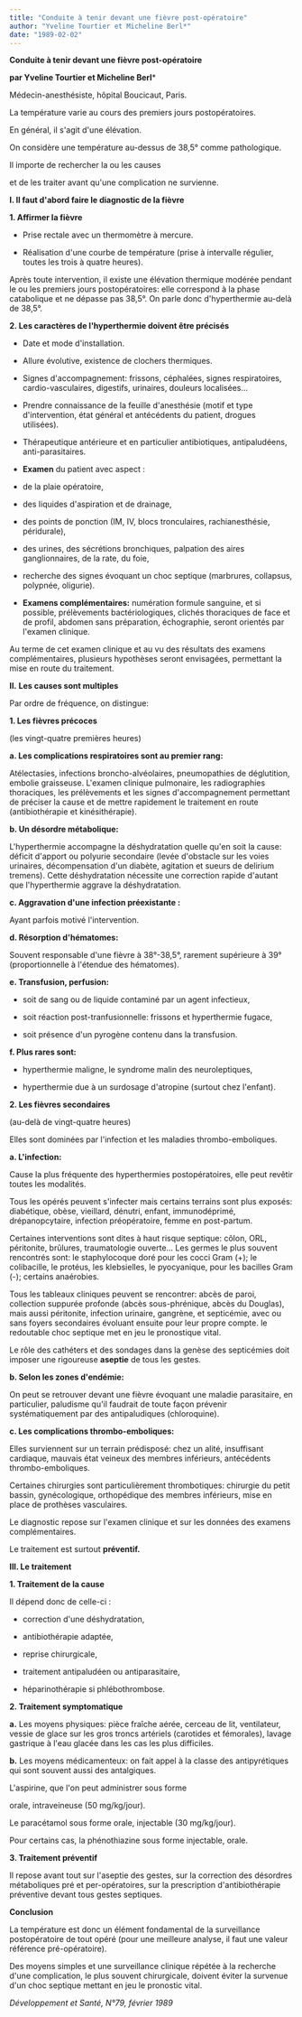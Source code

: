 ```yaml
---
title: "Conduite à tenir devant une fièvre post-opératoire"
author: "Yveline Tourtier et Micheline Berl*"
date: "1989-02-02"
---
```


**Conduite à tenir devant une fièvre post-opératoire**

**par Yveline Tourtier et Micheline Berl**\*

Médecin-anesthésiste, hôpital Boucicaut, Paris.

La température varie au cours des premiers jours postopératoires.

En général, il s'agit d'une élévation.

On considère une température au-dessus de 38,5° comme pathologique.

Il importe de rechercher la ou les causes

et de les traiter avant qu'une complication ne survienne.

**I. Il faut d'abord faire le diagnostic de la fièvre**

**1. Affirmer la fièvre**

- Prise rectale avec un thermomètre à mercure.

- Réalisation d'une courbe de température (prise à intervalle régulier, toutes les trois à quatre heures).

Après toute intervention, il existe une élévation thermique modérée pendant le ou les premiers jours postopératoires: elle correspond à la phase catabolique et ne dépasse pas 38,5°. On parle donc d'hyperthermie au-delà de 38,5°.

**2. Les caractères de l'hyperthermie doivent être précisés**

- Date et mode d'installation.

- Allure évolutive, existence de clochers thermiques.

- Signes d'accompagnement: frissons, céphalées, signes respiratoires, cardio-vasculaires, digestifs, urinaires, douleurs localisées...

- Prendre connaissance de la feuille d'anesthésie (motif et type d'intervention, état général et antécédents du patient, drogues utilisées).

- Thérapeutique antérieure et en particulier antibiotiques, antipaludéens, anti-parasitaires.

- **Examen** du patient avec aspect :

- de la plaie opératoire,

- des liquides d'aspiration et de drainage,

- des points de ponction (IM, IV, blocs tronculaires, rachianesthésie, péridurale),

- des urines, des sécrétions bronchiques, palpation des aires ganglionnaires, de la rate, du foie,

- recherche des signes évoquant un choc septique (marbrures, collapsus, polypnée, oligurie).

- **Examens complémentaires:** numération formule sanguine, et si possible, prélèvements bactériologiques, clichés thoraciques de face et de profil, abdomen sans préparation, échographie, seront orientés par l'examen clinique.

Au terme de cet examen clinique et au vu des résultats des examens complémentaires, plusieurs hypothèses seront envisagées, permettant la mise en route du traitement.

**Il.** **Les causes sont multiples**

Par ordre de fréquence, on distingue:

**1. Les fièvres précoces**

(les vingt-quatre premières heures)

**a. Les complications respiratoires sont au premier rang:**

Atélectasies, infections broncho-alvéolaires, pneumopathies de déglutition, embolie graisseuse. L'examen clinique pulmonaire, les radiographies thoraciques, les prélèvements et les signes d'accompagnement permettant de préciser la cause et de mettre rapidement le traitement en route (antibiothérapie et kinésithérapie).

**b. Un désordre métabolique:**

L'hyperthermie accompagne la déshydratation quelle qu'en soit la cause: déficit d'apport ou polyurie secondaire (levée d'obstacle sur les voies urinaires, décompensation d'un diabète, agitation et sueurs de delirium tremens). Cette déshydratation nécessite une correction rapide d'autant que l'hyperthermie aggrave la déshydratation.

**c. Aggravation d'une infection préexistante :**

Ayant parfois motivé l'intervention.

**d. Résorption d'hématomes:**

Souvent responsable d'une fièvre à 38°-38,5°, rarement supérieure à 39° (proportionnelle à l'étendue des hématomes).

**e. Transfusion, perfusion:**

- soit de sang ou de liquide contaminé par un agent infectieux,

- soit réaction post-tranfusionnelle: frissons et hyperthermie fugace,

- soit présence d'un pyrogène contenu dans la transfusion.

**f. Plus rares sont:**

- hyperthermie maligne, le syndrome malin des neuroleptiques,

- hyperthermie due à un surdosage d'atropine (surtout chez l'enfant).

**2. Les fièvres secondaires**

(au-delà de vingt-quatre heures)

Elles sont dominées par l'infection et les maladies thrombo-emboliques.

**a. L'infection:**

Cause la plus fréquente des hyperthermies postopératoires, elle peut revêtir toutes les modalités.

Tous les opérés peuvent s'infecter mais certains terrains sont plus exposés: diabétique, obèse, vieillard, dénutri, enfant, immunodéprimé, drépanopcytaire, infection préopératoire, femme en post-partum.

Certaines interventions sont dites à haut risque septique: côlon, ORL, péritonite, brûlures, traumatologie ouverte... Les germes le plus souvent rencontrés sont: le staphylocoque doré pour les cocci Gram (+); le colibacille, le protéus, les klebsielles, le pyocyanique, pour les bacilles Gram (-); certains anaérobies.

Tous les tableaux cliniques peuvent se rencontrer: abcès de paroi, collection suppurée profonde (abcès sous-phrénique, abcès du Douglas), mais aussi péritonite, infection urinaire, gangrène, et septicémie, avec ou sans foyers secondaires évoluant ensuite pour leur propre compte. le redoutable choc septique met en jeu le pronostique vital.

Le rôle des cathéters et des sondages dans la genèse des septicémies doit imposer une rigoureuse **aseptie** de tous les gestes.

**b. Selon les zones d'endémie:**

On peut se retrouver devant une fièvre évoquant une maladie parasitaire, en particulier, paludisme qu'il faudrait de toute façon prévenir systématiquement par des antipaludiques (chloroquine).

**c. Les complications thrombo-emboliques:**

Elles surviennent sur un terrain prédisposé: chez un alité, insuffisant cardiaque, mauvais état veineux des membres inférieurs, antécédents thrombo-emboliques.

Certaines chirurgies sont particulièrement thrombotiques: chirurgie du petit bassin, gynécologique, orthopédique des membres inférieurs, mise en place de prothèses vasculaires.

Le diagnostic repose sur l'examen clinique et sur les données des examens complémentaires.

Le traitement est surtout **préventif.**

**III. Le traitement**

**1. Traitement de la cause**

Il dépend donc de celle-ci :

- correction d'une déshydratation,

- antibiothérapie adaptée,

- reprise chirurgicale,

- traitement antipaludéen ou antiparasitaire,

- héparinothérapie si phlébothrombose.

**2. Traitement symptomatique**

**a.** Les moyens physiques: pièce fraîche aérée, cerceau de lit, ventilateur, vessie de glace sur les gros troncs artériels (carotides et fémorales), lavage gastrique à l'eau glacée dans les cas les plus difficiles.

**b.** Les moyens médicamenteux: on fait appel à la classe des antipyrétiques qui sont souvent aussi des antalgiques.

L'aspirine, que l'on peut administrer sous forme

orale, intraveineuse (50 mg/kg/jour).

Le paracétamol sous forme orale, injectable (30 mg/kg/jour).

Pour certains cas, la phénothiazine sous forme injectable, orale.

**3. Traitement préventif**

Il repose avant tout sur l'aseptie des gestes, sur la correction des désordres métaboliques pré et per-opératoires, sur la prescription d'antibiothérapie préventive devant tous gestes septiques.

**Conclusion**

La température est donc un élément fondamental de la surveillance postopératoire de tout opéré (pour une meilleure analyse, il faut une valeur référence pré-opératoire).

Des moyens simples et une surveillance clinique répétée à la recherche d'une complication, le plus souvent chirurgicale, doivent éviter la survenue d'un choc septique mettant en jeu le pronostic vital.

*Développement et Santé, N°79, février 1989*
